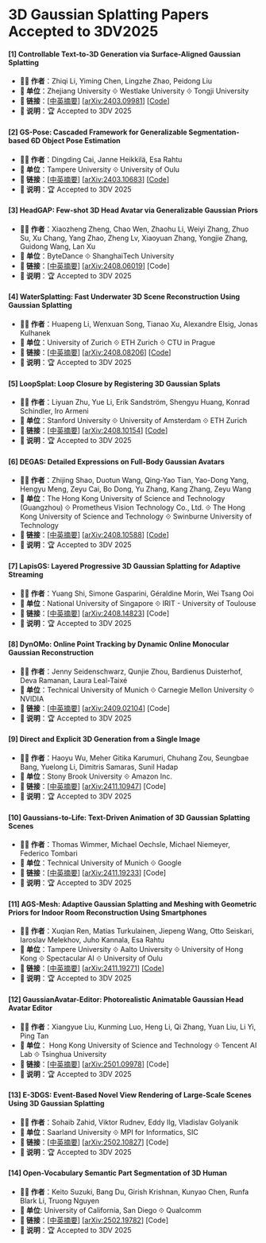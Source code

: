 # 3D Gaussian Splatting Papers Accepted to 3DV2025

#### [1] Controllable Text-to-3D Generation via Surface-Aligned Gaussian Splatting
- **🧑‍🔬 作者**：Zhiqi Li, Yiming Chen, Lingzhe Zhao, Peidong Liu
- **🏫 单位**：Zhejiang University ⟐ Westlake University ⟐ Tongji University
- **🔗 链接**：[[中英摘要](../abs/2403.09981.md)] [[arXiv:2403.09981](https://arxiv.org/abs/2403.09981)] [[Code](https://github.com/WU-CVGL/MVControl-threestudio)]
- **📝 说明**：🏆 Accepted to 3DV 2025

#### [2] GS-Pose: Cascaded Framework for Generalizable Segmentation-based 6D Object Pose Estimation
- **🧑‍🔬 作者**：Dingding Cai, Janne Heikkilä, Esa Rahtu
- **🏫 单位**：Tampere University ⟐ University of Oulu
- **🔗 链接**：[[中英摘要](../abs/2403.10683.md)] [[arXiv:2403.10683](https://arxiv.org/abs/2403.10683)] [[Code](https://github.com/dingdingcai/GSPose)]
- **📝 说明**：🏆 Accepted to 3DV 2025

#### [3] HeadGAP: Few-shot 3D Head Avatar via Generalizable Gaussian Priors
- **🧑‍🔬 作者**：Xiaozheng Zheng, Chao Wen, Zhaohu Li, Weiyi Zhang, Zhuo Su, Xu Chang, Yang Zhao, Zheng Lv, Xiaoyuan Zhang, Yongjie Zhang, Guidong Wang, Lan Xu
- **🏫 单位**：ByteDance ⟐ ShanghaiTech University
- **🔗 链接**：[[中英摘要](../abs/2408.06019.md)] [[arXiv:2408.06019](https://arxiv.org/abs/2408.06019)] [Code]
- **📝 说明**：🏆 Accepted to 3DV 2025

#### [4] WaterSplatting: Fast Underwater 3D Scene Reconstruction Using Gaussian Splatting
- **🧑‍🔬 作者**：Huapeng Li, Wenxuan Song, Tianao Xu, Alexandre Elsig, Jonas Kulhanek
- **🏫 单位**：University of Zurich ⟐ ETH Zurich ⟐ CTU in Prague
- **🔗 链接**：[[中英摘要](./abs/2408.08206.md)] [[arXiv:2408.08206](https://arxiv.org/abs/2408.08206)] [[Code](https://github.com/water-splatting/water-splatting)]
- **📝 说明**：🏆 Accepted to 3DV 2025

#### [5] LoopSplat: Loop Closure by Registering 3D Gaussian Splats
- **🧑‍🔬 作者**：Liyuan Zhu, Yue Li, Erik Sandström, Shengyu Huang, Konrad Schindler, Iro Armeni
- **🏫 单位**：Stanford University ⟐ University of Amsterdam ⟐ ETH Zurich
- **🔗 链接**：[[中英摘要](../abs/2408.10154.md)] [[arXiv:2408.10154](https://arxiv.org/abs/2408.10154)] [[Code](https://github.com/GradientSpaces/LoopSplat)]
- **📝 说明**：🏆 Accepted to 3DV 2025

#### [6] DEGAS: Detailed Expressions on Full-Body Gaussian Avatars
- **🧑‍🔬 作者**：Zhijing Shao, Duotun Wang, Qing-Yao Tian, Yao-Dong Yang, Hengyu Meng, Zeyu Cai, Bo Dong, Yu Zhang, Kang Zhang, Zeyu Wang
- **🏫 单位**：The Hong Kong University of Science and Technology (Guangzhou) ⟐ Prometheus Vision Technology Co., Ltd. ⟐ The Hong Kong University of Science and Technology ⟐ Swinburne University of Technology
- **🔗 链接**：[[中英摘要](./abs/2408.10588.md)] [[arXiv:2408.10588](https://arxiv.org/abs/2408.10588)] [[Code](https://github.com/initialneil/DEGAS)]
- **📝 说明**：🏆 Accepted to 3DV 2025

#### [7] LapisGS: Layered Progressive 3D Gaussian Splatting for Adaptive Streaming
- **🧑‍🔬 作者**：Yuang Shi, Simone Gasparini, Géraldine Morin, Wei Tsang Ooi
- **🏫 单位**：National University of Singapore ⟐ IRIT - University of Toulouse
- **🔗 链接**：[[中英摘要](./abs/2408.14823.md)] [[arXiv:2408.14823](https://arxiv.org/abs/2408.14823)] [Code]
- **📝 说明**：🏆 Accepted to 3DV 2025

#### [8] DynOMo: Online Point Tracking by Dynamic Online Monocular Gaussian Reconstruction
- **🧑‍🔬 作者**：Jenny Seidenschwarz, Qunjie Zhou, Bardienus Duisterhof, Deva Ramanan, Laura Leal-Taixé
- **🏫 单位**：Technical University of Munich ⟐ Carnegie Mellon University ⟐ NVIDIA
- **🔗 链接**：[[中英摘要](./abs/2409.02104.md)] [[arXiv:2409.02104](https://arxiv.org/abs/2409.02104)] [Code]
- **📝 说明**：🏆 Accepted to 3DV 2025

#### [9] Direct and Explicit 3D Generation from a Single Image
- **🧑‍🔬 作者**：Haoyu Wu, Meher Gitika Karumuri, Chuhang Zou, Seungbae Bang, Yuelong Li, Dimitris Samaras, Sunil Hadap
- **🏫 单位**：Stony Brook University ⟐ Amazon Inc.
- **🔗 链接**：[[中英摘要](../abs/2411.10947.md)] [[arXiv:2411.10947](https://arxiv.org/abs/2411.10947)] [Code]
- **📝 说明**：🏆 Accepted to 3DV 2025

#### [10] Gaussians-to-Life: Text-Driven Animation of 3D Gaussian Splatting Scenes
- **🧑‍🔬 作者**：Thomas Wimmer, Michael Oechsle, Michael Niemeyer, Federico Tombari
- **🏫 单位**：Technical University of Munich ⟐ Google
- **🔗 链接**：[[中英摘要](../abs/2411.19233.md)] [[arXiv:2411.19233](https://arxiv.org/abs/2411.19233)] [Code]
- **📝 说明**：🏆 Accepted to 3DV 2025

#### [11] AGS-Mesh: Adaptive Gaussian Splatting and Meshing with Geometric Priors for Indoor Room Reconstruction Using Smartphones
- **🧑‍🔬 作者**：Xuqian Ren, Matias Turkulainen, Jiepeng Wang, Otto Seiskari, Iaroslav Melekhov, Juho Kannala, Esa Rahtu
- **🏫 单位**：Tampere University ⟐ Aalto University ⟐ University of Hong Kong ⟐ Spectacular AI ⟐ University of Oulu
- **🔗 链接**：[[中英摘要](../abs/2411.19271.md)] [[arXiv:2411.19271](https://arxiv.org/abs/2411.19271)] [[Code](https://github.com/maturk/dn-splatter)]
- **📝 说明**：🏆 Accepted to 3DV 2025

#### [12] GaussianAvatar-Editor: Photorealistic Animatable Gaussian Head Avatar Editor
- **🧑‍🔬 作者**：Xiangyue Liu, Kunming Luo, Heng Li, Qi Zhang, Yuan Liu, Li Yi, Ping Tan
- **🏫 单位**： Hong Kong University of Science and Technology ⟐ Tencent AI Lab ⟐ Tsinghua University
- **🔗 链接**：[[中英摘要](./abs/2501.09978.md)] [[arXiv:2501.09978](https://arxiv.org/abs/2501.09978)] [Code]
- **📝 说明**：🏆 Accepted to 3DV 2025

#### [13] E-3DGS: Event-Based Novel View Rendering of Large-Scale Scenes Using 3D Gaussian Splatting
- **🧑‍🔬 作者**：Sohaib Zahid, Viktor Rudnev, Eddy Ilg, Vladislav Golyanik
- **🏫 单位**：Saarland University ⟐ MPI for Informatics, SIC
- **🔗 链接**：[[中英摘要](./abs/2502.10827.md)] [[arXiv:2502.10827](https://arxiv.org/abs/2502.10827)] [Code]
- **📝 说明**：🏆 Accepted to 3DV 2025

#### [14] Open-Vocabulary Semantic Part Segmentation of 3D Human
- **🧑‍🔬 作者**：Keito Suzuki, Bang Du, Girish Krishnan, Kunyao Chen, Runfa Blark Li, Truong Nguyen
- **🏫 单位**: University of California, San Diego ⟐ Qualcomm
- **🔗 链接**：[[中英摘要](./abs/2502.19782.md)] [[arXiv:2502.19782](https://arxiv.org/abs/2502.19782)] [Code]
- **📝 说明**：🏆 Accepted to 3DV 2025
